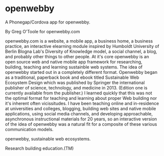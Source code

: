 openwebby
=========

A Phonegap/Cordova app for openwebby.

By Greg O'Toole
for openwebby.com


openwebby.com is a website, a mobile app, a business home, a business practice, an interactive elearning module inspired by Humboldt University of Berlin Blogna Lab's Diversity of Knowledge model, a social channel, a blog, and probably other things to other people. At it's core openwebby is an open source web and native mobile app framework for researching, building, teaching and learning sustainble web systems. The idea of openwebby started out in a completely different format. Openwebby began as a traditional, paperback book and ebook titled Sustainable Web Ecosystem Design which was published by Springer the international publisher of science, technology, and medicine in 2013. (Edition one is currently available from the publisher.) I learned quickly that this was not the optimal format for teaching and learning about proper Web building nor it's inherent often vicissitudes. I have been teaching online and in-residence at universities and colleges, blogging, building web sites and native mobile applications, using social media channels, and developing approachable, asynchronous instructional materials for 20 years, so an interactive version of the idea of openwebby was a natural fit for a composite of these various communication models.

openwebby, sustainable web ecosystems.

Research building education.(TM)
